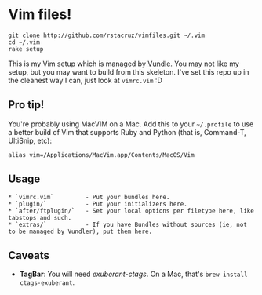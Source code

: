 Vim files!
==========

    git clone http://github.com/rstacruz/vimfiles.git ~/.vim
    cd ~/.vim
    rake setup

This is my Vim setup which is managed by [Vundle][vundle]. You may not like my setup,
but you may want to build from this skeleton. I've set this repo up in the 
cleanest way I can, just look at `vimrc.vim` :D

[vundle]: https://github.com/gmarik/vundle

Pro tip!
--------

You're probably using MacVIM on a Mac. Add this to your `~/.profile` to use a better
build of Vim that supports Ruby and Python (that is, Command-T, UltiSnip, etc):

    alias vim=/Applications/MacVim.app/Contents/MacOS/Vim

Usage
-----

    * `vimrc.vim`         - Put your bundles here.
    * `plugin/`           - Put your initializers here.
    * `after/ftplugin/`   - Set your local options per filetype here, like tabstops and such.
    * `extras/`           - If you have Bundles without sources (ie, not to be managed by Vundler), put them here.

Caveats
-------

 * **TagBar**: You will need *exuberant-ctags*. On a Mac, that's `brew install ctags-exuberant`.
